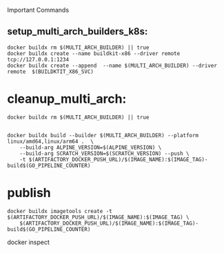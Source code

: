 Important Commands


## setup_multi_arch_builders_k8s:
	docker buildx rm $(MULTI_ARCH_BUILDER) || true
	docker buildx create --name buildkit-x86 --driver remote  tcp://127.0.0.1:1234
	docker buildx create --append  --name $(MULTI_ARCH_BUILDER) --driver remote  $(BUILDKTIT_X86_SVC)

# cleanup_multi_arch:
	docker buildx rm $(MULTI_ARCH_BUILDER) || true


	docker buildx build --builder $(MULTI_ARCH_BUILDER) --platform linux/amd64,linux/arm64 .  \
		--build-arg ALPINE_VERSION=$(ALPINE_VERSION) \
		--build-arg SCRATCH_VERSION=$(SCRATCH_VERSION) --push \
		-t $(ARTIFACTORY_DOCKER_PUSH_URL)/$(IMAGE_NAME):$(IMAGE_TAG)-build$(GO_PIPELINE_COUNTER)


# publish
	docker buildx imagetools create -t $(ARTIFACTORY_DOCKER_PUSH_URL)/$(IMAGE_NAME):$(IMAGE_TAG) \
		$(ARTIFACTORY_DOCKER_PUSH_URL)/$(IMAGE_NAME):$(IMAGE_TAG)-build$(GO_PIPELINE_COUNTER)


docker inspect <image-name>
